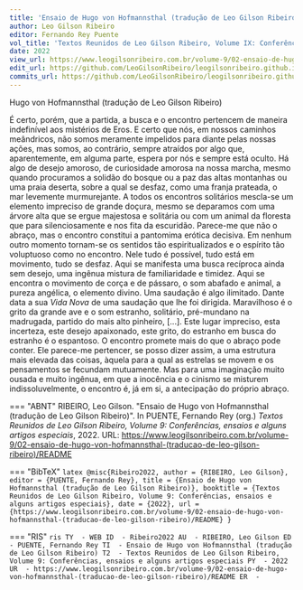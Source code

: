 ```yaml
---
title: 'Ensaio de Hugo von Hofmannsthal (tradução de Leo Gilson Ribeiro)'
author: Leo Gilson Ribeiro
editor: Fernando Rey Puente
vol_title: 'Textos Reunidos de Leo Gilson Ribeiro, Volume IX: Conferências, ensaios e alguns artigos especiais'
date: 2022
view_url: https://www.leogilsonribeiro.com.br/volume-9/02-ensaio-de-hugo-von-hofmannsthal-(traducao-de-leo-gilson-ribeiro)/README
edit_url: https://github.com/LeoGilsonRibeiro/leogilsonribeiro.github.io/edit/main/docs/markdown/volume-9/02-ensaio-de-hugo-von-hofmannsthal-(traducao-de-leo-gilson-ribeiro)/README.md
commits_url: https://github.com/LeoGilsonRibeiro/leogilsonribeiro.github.io/commits/main/docs/markdown/volume-9/02-ensaio-de-hugo-von-hofmannsthal-(traducao-de-leo-gilson-ribeiro)/README.md
---
```


Hugo von Hofmannsthal (tradução de Leo Gilson Ribeiro)

É certo, porém, que a partida, a busca e o encontro pertencem de maneira indefinível aos mistérios de Eros. E certo que nós, em nossos caminhos meândricos, não somos meramente impelidos para diante pelas nossas ações, mas somos, ao contrário, sempre atraídos por algo que, aparentemente, em alguma parte, espera por nós e sempre está oculto. Há algo de desejo amoroso, de curiosidade amorosa na nossa marcha, mesmo quando procuramos a solidão do bosque ou a paz das altas montanhas ou uma praia deserta, sobre a qual se desfaz, como uma franja prateada, o mar levemente murmurejante. A todos os encontros solitários mescla-se um elemento impreciso de grande doçura, mesmo se deparamos com uma árvore alta que se ergue majestosa e solitária ou com um animal da floresta que para silenciosamente e nos fita da escuridão. Parece-me que não o abraço, mas o encontro constitui a pantomima erótica decisiva. Em nenhum outro momento tornam-se os sentidos tão espiritualizados e o espírito tão voluptuoso como no encontro. Nele tudo é possível, tudo está em movimento, tudo se desfaz. Aqui se manifesta uma busca recíproca ainda sem desejo, uma ingênua mistura de familiaridade e timidez. Aqui se encontra o movimento de corça e de pássaro, o som abafado e animal, a pureza angélica, o elemento divino. Uma saudação é algo ilimitado. Dante data a sua *Vida Nova* de uma saudação que lhe foi dirigida. Maravilhoso é o grito da grande ave e o som estranho, solitário, pré-mundano na madrugada, partido do mais alto pinheiro, \[\...\]. Este lugar impreciso, esta incerteza, este desejo apaixonado, este grito, do estranho em busca do estranho é o espantoso. O encontro promete mais do que o abraço pode conter. Ele parece-me pertencer, se posso dizer assim, a uma estrutura mais elevada das coisas, àquela para a qual as estrelas se movem e os pensamentos se fecundam mutuamente. Mas para uma imaginação muito ousada e muito ingênua, em que a inocência e o cinismo se misturem indissoluvelmente, o encontro é, já em si, a antecipação do próprio abraço.


=== "ABNT"
    RIBEIRO, Leo Gilson. "Ensaio de Hugo von Hofmannsthal (tradução de Leo Gilson Ribeiro)". In PUENTE, Fernando Rey (org.) <em>Textos Reunidos de Leo Gilson Ribeiro, Volume 9: Conferências, ensaios e alguns artigos especiais</em>, 2022. URL: <a href="stable_url">https://www.leogilsonribeiro.com.br/volume-9/02-ensaio-de-hugo-von-hofmannsthal-(traducao-de-leo-gilson-ribeiro)/README</a>

=== "BibTeX"
    ```latex
    @misc{Ribeiro2022,
    author = {RIBEIRO, Leo Gilson},
    editor = {PUENTE, Fernando Rey},
    title = {Ensaio de Hugo von Hofmannsthal (tradução de Leo Gilson Ribeiro)},
    booktitle = {Textos Reunidos de Leo Gilson Ribeiro, Volume 9: Conferências, ensaios e alguns artigos especiais},
    date = {2022},
    url = {https://www.leogilsonribeiro.com.br/volume-9/02-ensaio-de-hugo-von-hofmannsthal-(traducao-de-leo-gilson-ribeiro)/README}
    }
    ```

=== "RIS"
    ```ris
    TY  - WEB
    ID  - Ribeiro2022
    AU  - RIBEIRO, Leo Gilson
    ED  - PUENTE, Fernando Rey
    TI  - Ensaio de Hugo von Hofmannsthal (tradução de Leo Gilson Ribeiro)
    T2  - Textos Reunidos de Leo Gilson Ribeiro, Volume 9: Conferências, ensaios e alguns artigos especiais
    PY  - 2022
    UR  - https://www.leogilsonribeiro.com.br/volume-9/02-ensaio-de-hugo-von-hofmannsthal-(traducao-de-leo-gilson-ribeiro)/README
    ER  - 
    ```
